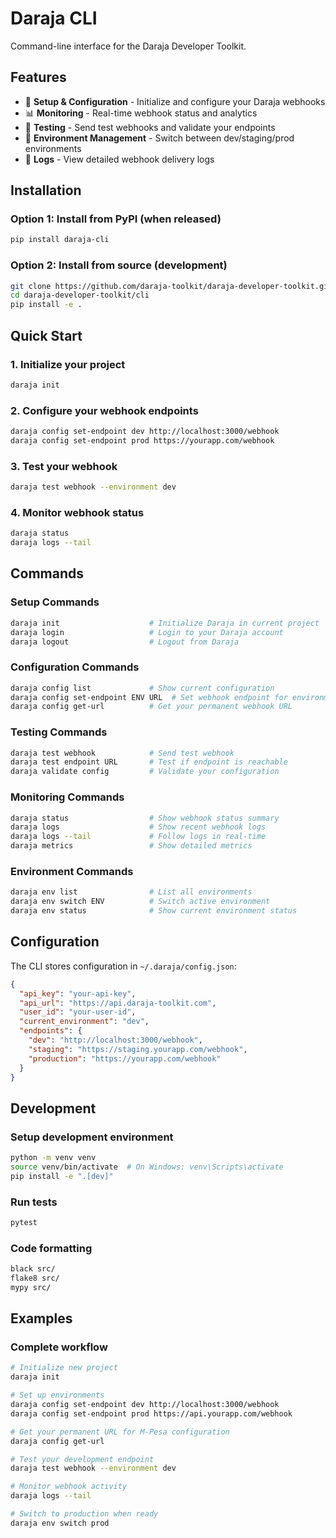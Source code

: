 # Daraja CLI

Command-line interface for the Daraja Developer Toolkit.

## Features

- 🔧 **Setup & Configuration** - Initialize and configure your Daraja webhooks
- 📊 **Monitoring** - Real-time webhook status and analytics
- 🧪 **Testing** - Send test webhooks and validate your endpoints
- 🔄 **Environment Management** - Switch between dev/staging/prod environments
- 📝 **Logs** - View detailed webhook delivery logs

## Installation

### Option 1: Install from PyPI (when released)

```bash
pip install daraja-cli
```

### Option 2: Install from source (development)

```bash
git clone https://github.com/daraja-toolkit/daraja-developer-toolkit.git
cd daraja-developer-toolkit/cli
pip install -e .
```

## Quick Start

### 1. Initialize your project

```bash
daraja init
```

### 2. Configure your webhook endpoints

```bash
daraja config set-endpoint dev http://localhost:3000/webhook
daraja config set-endpoint prod https://yourapp.com/webhook
```

### 3. Test your webhook

```bash
daraja test webhook --environment dev
```

### 4. Monitor webhook status

```bash
daraja status
daraja logs --tail
```

## Commands

### Setup Commands

```bash
daraja init                    # Initialize Daraja in current project
daraja login                   # Login to your Daraja account
daraja logout                  # Logout from Daraja
```

### Configuration Commands

```bash
daraja config list             # Show current configuration
daraja config set-endpoint ENV URL  # Set webhook endpoint for environment
daraja config get-url          # Get your permanent webhook URL
```

### Testing Commands

```bash
daraja test webhook            # Send test webhook
daraja test endpoint URL       # Test if endpoint is reachable
daraja validate config         # Validate your configuration
```

### Monitoring Commands

```bash
daraja status                  # Show webhook status summary
daraja logs                    # Show recent webhook logs
daraja logs --tail             # Follow logs in real-time
daraja metrics                 # Show detailed metrics
```

### Environment Commands

```bash
daraja env list                # List all environments
daraja env switch ENV          # Switch active environment
daraja env status              # Show current environment status
```

## Configuration

The CLI stores configuration in `~/.daraja/config.json`:

```json
{
  "api_key": "your-api-key",
  "api_url": "https://api.daraja-toolkit.com",
  "user_id": "your-user-id",
  "current_environment": "dev",
  "endpoints": {
    "dev": "http://localhost:3000/webhook",
    "staging": "https://staging.yourapp.com/webhook",
    "production": "https://yourapp.com/webhook"
  }
}
```

## Development

### Setup development environment

```bash
python -m venv venv
source venv/bin/activate  # On Windows: venv\Scripts\activate
pip install -e ".[dev]"
```

### Run tests

```bash
pytest
```

### Code formatting

```bash
black src/
flake8 src/
mypy src/
```

## Examples

### Complete workflow

```bash
# Initialize new project
daraja init

# Set up environments
daraja config set-endpoint dev http://localhost:3000/webhook
daraja config set-endpoint prod https://api.yourapp.com/webhook

# Get your permanent URL for M-Pesa configuration
daraja config get-url

# Test your development endpoint
daraja test webhook --environment dev

# Monitor webhook activity
daraja logs --tail

# Switch to production when ready
daraja env switch prod
```
